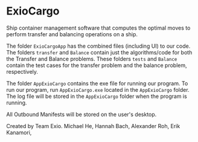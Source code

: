 # ExioCargo
Ship container management software that computes the optimal moves to perform transfer and balancing operations on a ship.

The folder `ExioCargoApp` has the combined files (including UI) to our code. The folders `transfer` and `Balance` contain just the algorithms/code for both the Transfer and Balance problems. These folders `tests` and `Balance` contain the test cases for the transfer problem and the balance problem, respectively.

The folder `AppExioCargo` contains the exe file for running our program. To run our program, run `AppExioCargo.exe` located in the `AppExioCargo` folder. The log file will be stored in the `AppExioCargo` folder when the program is running.

All Outbound Manifests will be stored on the user's desktop.


Created by Team Exio. 
Michael He,
Hannah Bach,
Alexander Roh,
Erik Kanamori,
